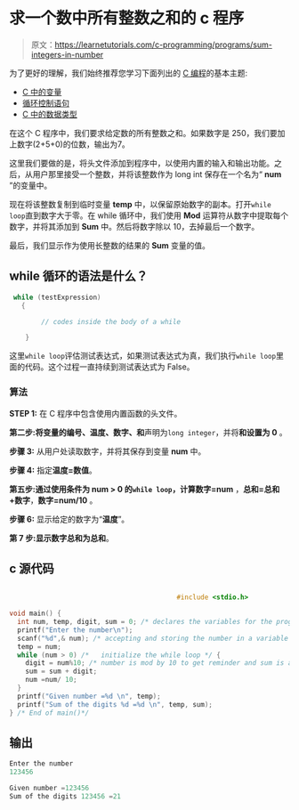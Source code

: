 # 求一个数中所有整数之和的 c 程序

> 原文：<https://learnetutorials.com/c-programming/programs/sum-integers-in-number>

为了更好的理解，我们始终推荐您学习下面列出的 [C 编程](../ "C programming")的基本主题:

*   [C 中的变量](../../c-programming/variables)
*   [循环控制语句](../../c-programming/loop-control-statements)
*   [C 中的数据类型](../../c-programming/data-types-modifiers)

在这个 C 程序中，我们要求给定数的所有整数之和。如果数字是 250，我们要加上数字(2+5+0)的位数，输出为7。

这里我们要做的是，将头文件添加到程序中，以使用内置的输入和输出功能。之后，从用户那里接受一个整数，并将该整数作为 long int 保存在一个名为“ **num** ”的变量中。

现在将该整数复制到临时变量 **temp** 中，以保留原始数字的副本。打开`while loop`直到数字大于零。在 while 循环中，我们使用 **Mod** 运算符从数字中提取每个数字，并将其添加到 **Sum** 中。然后将数字除以 10，去掉最后一个数字。

最后，我们显示作为使用长整数的结果的 **Sum** 变量的值。

## while 循环的语法是什么？

```c
 while (testExpression)
   {

        // codes inside the body of a while

    } 

```

这里`while loop`评估测试表达式，如果测试表达式为真，我们执行`while loop`里面的代码。这个过程一直持续到测试表达式为 False。

### 算法

**STEP 1:** 在 C 程序中包含使用内置函数的头文件。

**第二步:**将变量**的编号、温度、数字、和**声明为`long integer`，并将**和设置为 0** 。

**步骤 3:** 从用户处读取数字，并将其保存到变量 **num** 中。

**步骤 4:** 指定**温度=数值**。

**第五步:**通过使用条件为 **num > 0** 的`while loop`，计算**数字=num** ，**总和=总和+数字**，**数字=num/10** 。

**步骤 6:** 显示给定的数字为“**温度**”。

**第 7 步:**显示数字总和为**总和**。

## c 源代码

```c

                                          #include <stdio.h>

void main() {
  int num, temp, digit, sum = 0; /* declares the variables for the program */
  printf("Enter the number\n");
  scanf("%d",& num); /* accepting and storing the number in a variable */
  temp = num;
  while (num > 0) /*   initialize the while loop */ {
    digit = num%10; /* number is mod by 10 to get reminder and sum is added */
    sum = sum + digit;
    num =num/ 10;
  }
  printf("Given number =%d \n", temp);
  printf("Sum of the digits %d =%d \n", temp, sum);
} /* End of main()*/

```

## 输出

```c
Enter the number
123456

Given number =123456
Sum of the digits 123456 =21
```